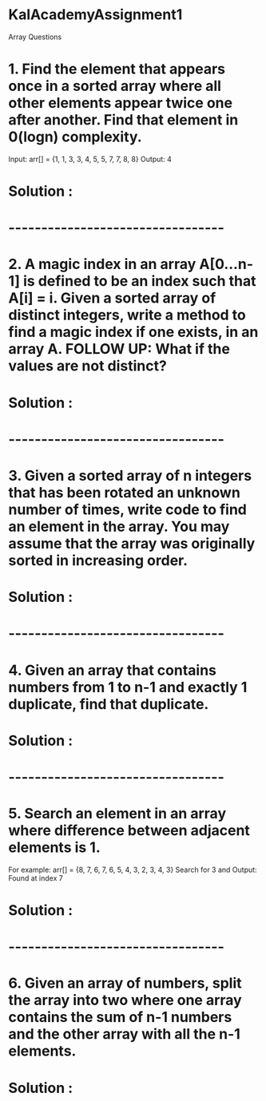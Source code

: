# KalAcademyAssignment1
Array Questions

# 1. Find the element that appears once in a sorted array where all other elements appear twice one after another. Find that element in 0(logn) complexity.
Input:   arr[] = {1, 1, 3, 3, 4, 5, 5, 7, 7, 8, 8}
Output:  4      

# Solution : 
# ---------------------------------

# 2. A magic index in an array A[0…n-1] is defined to be an index such that A[i] = i. Given a sorted array of distinct integers, write a method to find a magic index if one exists, in an array A. FOLLOW UP: What if the values are not distinct?

# Solution :
# ---------------------------------

# 3. Given a sorted array of n integers that has been rotated an unknown number of times, write code to find an element in the array. You may assume that the array was originally sorted in increasing order.

# Solution :
# ---------------------------------

# 4. Given an array that contains numbers from 1 to n-1 and exactly 1 duplicate, find that duplicate.

# Solution :
# ---------------------------------

# 5. Search an element in an array where difference between adjacent elements is 1.
For example: arr[] = {8, 7, 6, 7, 6, 5, 4, 3, 2, 3, 4, 3}
Search for 3 and Output: Found at index 7

# Solution :
# ---------------------------------

# 6. Given an array of numbers, split the array into two where one array contains the sum of n-1 numbers and the other array with all the n-1 elements.

# Solution :
